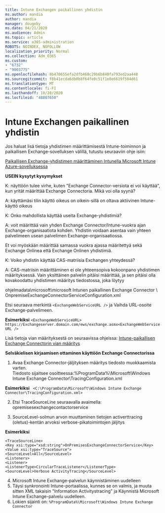 ```yaml
---
title: Intune Exchangen paikallinen yhdistin
ms.author: mandia
author: mandia
manager: dougeby
ms.date: 04/21/2020
ms.audience: Admin
ms.topic: article
ms.service: o365-administration
ROBOTS: NOINDEX, NOFOLLOW
localization_priority: Normal
ms.collection: Adm_O365
ms.custom:
- "6732"
- "9003775"
ms.openlocfilehash: 8b470655efa2dfb460c29b6b840fa793ed2aa448
ms.sourcegitcommit: f8b41ecda6db0b8f64fe0c51f1e8e6619f504d61
ms.translationtype: MT
ms.contentlocale: fi-FI
ms.lasthandoff: 10/28/2020
ms.locfileid: "48807650"
---
```

# <a name="intune-exchange-on-premise-connector"></a>Intune Exchangen paikallinen yhdistin

Jos haluat lisä tietoja yhdistimen määrittämisestä Intune-toiminnon ja paikallisen Exchange-sovelluksen välillä, tutustu seuraaviin ohje isiin:

[Paikallisen Exchange-yhdistimen määrittäminen Intunella Microsoft Intune Azure-sovelluksessa](https://docs.microsoft.com/intune/exchange-connector-install)

**USEIN kysytyt kysymykset**

K: näyttöön tulee virhe, kuten "Exchange Connector-versiota ei voi käyttää", kun yrität määrittää Exchange Connectoria. Mikä voi olla syynä?

A: käyttämäsi tilin käyttö oikeus on oikein-sillä on oltava aktiivinen Intune-käyttö oikeus

K: Onko mahdollista käyttää useita Exchange-yhdistimiä?

A: voit määrittää vain yhden Exchange Connector/Intune-vuokra ajan Exchange-organisaatiota kohden. Yhdistin voidaan asentaa vain yhteen palvelimeen usean palvelimen Exchange-organisaatiossa.

Et voi myöskään määrittää samassa vuokra ajassa määritettyä sekä Exchange Onlinea että Exchange Onlinen yhdistimiä.

K: Voiko yhdistin käyttää CAS-matriisia Exchangen yhteydessä?

A: CAS-matriisin määrittäminen ei ole yhteensopiva kokoonpano yhdistimen määrityksessä. Vain yksittäinen palvelin pitäisi määrittää, ja sen pitäisi olla kovakoodattu yhdistimen määritys tiedostossa, joka löytyy

ohjelmadata\microsoft\microsoft Intunen paikallinen Exchange Connector \ OnpremiseExchangeConnectorServiceConfiguration.xml

Etsi seuraava merkintä ```<ExchangeWebServiceURL />``` ja Vaihda URL-osoite Exchange-palvelimeen.

**Esimerkiksi**
```<ExchangeWebServiceURL> https://Exchangeserver.domain.com/ews/exchange.asmx<ExchangeWebServiceURL />```

Lisä tietoja vian määrityksestä on seuraavissa ohjeissa: [Intune-paikallisen Exchange Connectorin vian määritys](https://support.microsoft.com/help/4471887/troubleshooting-exchange-connector-in-microsoft-intune)

**Selväkielisen kirjaamisen ottaminen käyttöön Exchange Connectorissa**

1. Avaa Exchange Connector-jäljityksen määritys tiedosto muokkaamista varten.  
Tiedosto sijaitsee osoitteessa:%ProgramData%\Microsoft\Windows Intune Exchange Connector\TracingConfiguration.xml  

**Esimerkiksi**
``` <C:\ProgramData\Microsoft\Windows Intune Exchange Connector\TracingConfiguration.xml>```
  
2. Etsi TraceSourceLine seuraavalla avaimella: opremisesexchangecontactorservice  
  
3. SourceLevel-solmun arvon muuttaminen tietojen activerttracing (oletus)-kentän arvoksi verbose-pikatoimintojen jäljitys  

**Esimerkiksi**
```
<TraceSourceLine>  
<Key xsi:type="xsd:string">OnPremisesExchangeConnectorService</Key>  
<Value xsi:type="TraceSource">  
<SourceLevel>All</SourceLevel>  
<Listeners>  
<Listener>  
<ListenerType>CircularTraceListener</ListenerType>
<SourceLevel>Verbose ActivityTracing</SourceLevel>
```
4. Microsoft Intune Exchange-palvelun käynnistäminen uudelleen  
5. Täysi synkronointi Intune-portaalissa, kunnes se on valmis, ja muuta sitten XML takaisin "Information Activitystracing" ja Käynnistä Microsoft Intune Exchange-palvelu uudelleen.  
6. Lokien sijainti on: `%ProgramData%\Microsoft\Windows Intune Exchange Connector`